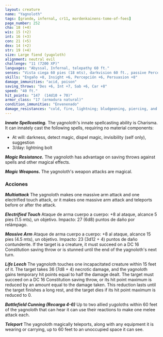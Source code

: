 ```yaml
---
layout: creature
name: "Yagnoloth"
tags: [grande, infernal, cr11, mordenkainens-tome-of-foes]
page_number: 252
cha: 18 (+4)
wis: 15 (+2)
int: 16 (+3)
con: 21 (+5)
dex: 14 (+2)
str: 19 (+4)
size: Large fiend (yugoloth)
alignment: neutral evil
challenge: "11 (7200 XP)"
languages: "Abyssal, Infernal, telepathy 60 ft."
senses: "Vista ciega 60 pies (18 mts), darkvision 60 ft., passive Perception 16"
skills: "Engaño +8, Insight +6, Percepción +6, Persuasion +8"
damage_immunities: "acid, poison"
saving_throws: "Des +6, Int +7, Sab +6, Car +8"
speed: "40 ft."
hit_points: "147  (14d10 + 70)"
armor_class: "17 (armadura natural)"
condition_immunities: "Envenenado"
damage_resistances: "cold, fire, lightning; bludgeoning, piercing, and slashing from nonmagical attacks"
---
```


***Innate Spellcasting.*** The yagnoloth's innate spellcasting ability is Charisma. It can innately cast the following spells, requiring no material components:
* At will: darkness, detect magic, dispel magic, invisibility (self only), suggestion
* 3/day: lightning bolt

***Magic Resistance.*** The yagnoloth has advantage on saving throws against spells and other magical effects.

***Magic Weapons.*** The yagnoloth's weapon attacks are magical.

### Acciones

***Multiattack*** The yagnoloth makes one massive arm attack and one electrified touch attack, or it makes one massive arm attack and teleports before or after the attack.

***Electrified Touch*** Ataque de arma cuerpo a cuerpo: +8 al ataque, alcance 5 pies (1.5 mts), un objetivo. Impacto: 27 (6d8) puntos de daño por relámpago.

***Massive Arm*** Ataque de arma cuerpo a cuerpo: +8 al ataque, alcance 15 pies (4.5 mts), un objetivo. Impacto: 23 (3d12 + 4) puntos de daño contundente. If the target is a creature, it must succeed on a DC 16 Constitution saving throw or is stunned until the end of the yagnoloth's next turn.

***Life Leech*** The yagnoloth touches one incapacitated creature within 15 feet of it. The target takes 36 (7d8 + 4) necrotic damage, and the yagnoloth gains temporary hit points equal to half the damage dealt. The target must succeed on a DC 16 Constitution saving throw, or its hit point maximum is reduced by an amount equal to the damage taken. This reduction lasts until the target finishes a long rest, and the target dies if its hit point maximum is reduced to 0.

***Battlefield Cunning (Recarga 4-6)*** Up to two allied yugoloths within 60 feet of the yagnoloth that can hear it can use their reactions to make one melee attack each.

***Teleport*** The yagnoloth magically teleports, along with any equipment it is wearing or carrying, up to 60 feet to an unoccupied space it can see.